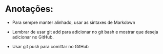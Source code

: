 # Anotações:

* Para sempre manter alinhado, usar as sintaxes de Markdown

* Lembrar de usar git add para adicionar no git bash e mostrar que deseja adicionar no GitHub.

* Usar git push para comittar no GitHub

